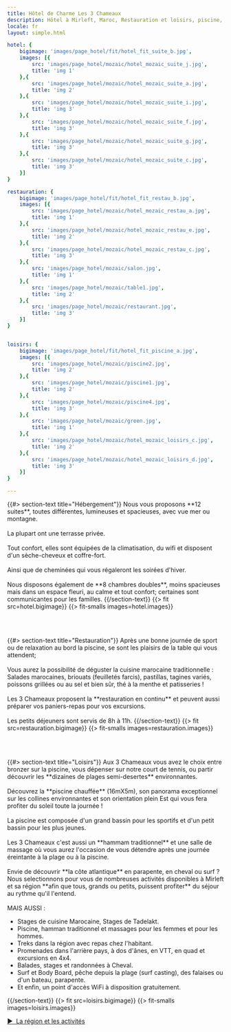 ```yaml
---
title: Hôtel de Charme Les 3 Chameaux
description: Hôtel à Mirleft, Maroc, Restauration et loisirs, piscine, tennis, hammam...
locale: fr
layout: simple.html

hotel: {
    bigimage: 'images/page_hotel/fit/hotel_fit_suite_b.jpg',
    images: [{
        src: 'images/page_hotel/mozaic/hotel_mozaic_suite_j.jpg',
        title: 'img 1'
    },{
        src: 'images/page_hotel/mozaic/hotel_mozaic_suite_a.jpg',
        title: 'img 2'
    },{
        src: 'images/page_hotel/mozaic/hotel_mozaic_suite_i.jpg',
        title: 'img 3'
    },{
        src: 'images/page_hotel/mozaic/hotel_mozaic_suite_f.jpg',
        title: 'img 3'
    },{
        src: 'images/page_hotel/mozaic/hotel_mozaic_suite_g.jpg',
        title: 'img 3'
    },{
        src: 'images/page_hotel/mozaic/hotel_mozaic_suite_c.jpg',
        title: 'img 3'
    }]
}

restauration: {
    bigimage: 'images/page_hotel/fit/hotel_fit_restau_b.jpg',
    images: [{
        src: 'images/page_hotel/mozaic/hotel_mozaic_restau_a.jpg',
        title: 'img 1'
    },{
        src: 'images/page_hotel/mozaic/hotel_mozaic_restau_e.jpg',
        title: 'img 2'
    },{
        src: 'images/page_hotel/mozaic/hotel_mozaic_restau_c.jpg',
        title: 'img 3'
    },{
        src: 'images/page_hotel/mozaic/salon.jpg',
        title: 'img 1'
    },{
        src: 'images/page_hotel/mozaic/table1.jpg',
        title: 'img 2'
    },{
        src: 'images/page_hotel/mozaic/restaurant.jpg',
        title: 'img 3'
    }]
}


loisirs: {
    bigimage: 'images/page_hotel/fit/hotel_fit_piscine_a.jpg',
    images: [{
        src: 'images/page_hotel/mozaic/piscine2.jpg',
        title: 'img 2'
    },{
        src: 'images/page_hotel/mozaic/piscine1.jpg',
        title: 'img 2'
    },{
        src: 'images/page_hotel/mozaic/piscine4.jpg',
        title: 'img 3'
    },{
        src: 'images/page_hotel/mozaic/green.jpg',
        title: 'img 1'
    },{
        src: 'images/page_hotel/mozaic/hotel_mozaic_loisirs_c.jpg',
        title: 'img 2'
    },{
        src: 'images/page_hotel/mozaic/hotel_mozaic_loisirs_d.jpg',
        title: 'img 3'
    }]
}

---
```


<a name="hotel" class="anchor-offset"/>
{{#> section-text title="Hébergement"}}
Nous vous proposons **12 suites**, toutes différentes, lumineuses et spacieuses, avec vue mer ou montagne.
<br><br>
La plupart ont une terrasse privée.
<br><br>
Tout confort, elles sont équipées de la climatisation, du wifi et disposent d'un sèche-cheveux et coffre-fort.
<br><br>
Ainsi que de cheminées qui vous régaleront les soirées d'hiver.
<br><br>
Nous disposons également de **8 chambres doubles**, moins spacieuses mais dans un espace fleuri, au calme et tout confort; certaines sont communicantes pour les familles.
{{/section-text}}
{{> fit src=hotel.bigimage}}
{{> fit-smalls images=hotel.images}}

<br><br>

<a name="restauration" class="anchor-offset"/>
{{#> section-text title="Restauration"}}
Après une bonne journée de sport ou de relaxation au bord la piscine, se sont les plaisirs de la table qui vous attendent;
<br><br>
Vous aurez la possibilité de déguster la cuisine marocaine traditionnelle : Salades marocaines, briouats (feuilletés farcis), pastillas, tagines variés, poissons grillées ou au sel et bien sûr, thé à la menthe et patisseries !
<br><br>
Les 3 Chameaux proposent la **restauration en continu** et peuvent aussi préparer vos paniers-repas pour vos excursions.
<br><br>
Les petits déjeuners sont servis de 8h à 11h.
{{/section-text}}
{{> fit src=restauration.bigimage}}
{{> fit-smalls images=restauration.images}}

<br><br>

<a name="loisirs" class="anchor-offset"/>
{{#> section-text title="Loisirs"}}
Aux 3 Chameaux vous avez le choix entre bronzer sur la piscine, vous dépenser sur notre court de tennis, ou partir découvrir les **dizaines de plages semi-desertes** environnantes.
<br><br>
Découvrez la **piscine chauffée** (16mX5m), son panorama exceptionnel sur les collines environnantes et son orientation plein Est qui vous fera profiter du soleil toute la journée !
<br><br>
La piscine est composée d'un grand bassin pour les sportifs et d'un petit bassin pour les plus jeunes.
<br><br>
Les 3 Chameaux c'est aussi un **hammam traditionnel** et une salle de massage où vous aurez l'occasion de vous détendre après une journée éreintante à la plage ou à la piscine.
<br><br>
Envie de découvrir **la côte atlantique** en parapente, en cheval ou surf ? Nous selectionnons pour vous de nombreuses activités disponibles à Mirleft et sa région **afin que tous, grands ou petits, puissent profiter** du séjour au rythme qu'il l'entend.
<br><br>
MAIS AUSSI :

<ul>
    <li>Stages de cuisine Marocaine, Stages de Tadelakt.</li>
    <li>Piscine, hamman traditionnel et massages pour les femmes et pour les hommes.</li>
    <li>Treks dans la région avec repas chez l'habitant.</li>
    <li>Promenades dans l'arrière pays, à dos d'ânes, en VTT, en quad et excursions en 4x4.</li>
    <li>Balades, stages et randonnées à Cheval.</li>
    <li>Surf et Body Board, pêche depuis la plage (surf casting), des falaises ou d'un bateau, parapente.</li>
    <li>Et enfin, un point d'accès WiFi à disposition gratuitement.</li>
</ul>
{{/section-text}}
{{> fit src=loisirs.bigimage}}
{{> fit-smalls images=loisirs.images}}

<a class="button fit" href="{{link 'region#region'}}" style="cursor: pointer;">▶&nbsp;&nbsp;La région et les activités</a>